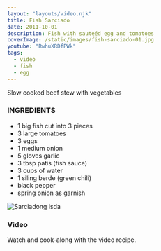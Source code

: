 ```yaml
---
layout: "layouts/video.njk"
title: Fish Sarciado
date: 2011-10-01
description: Fish with sauteéd egg and tomatoes
coverImage: /static/images/fish-sarciado-01.jpg
youtube: "RwhuXRDfPWk"
tags:
  - video
  - fish
  - egg
---
```


Slow cooked beef stew with vegetables

### INGREDIENTS
* 1 big fish cut into 3 pieces
* 3 large tomatoes
* 3 eggs
* 1 medium onion
* 5 gloves garlic
* 3 tbsp patis (fish sauce)
* 3 cups of water
* 1 siling berde (green chili)
* black pepper
* spring onion as garnish

![Sarciadong isda](/images/fish-sarciado-02.jpg)

### Video
Watch and cook-along with the video recipe.


